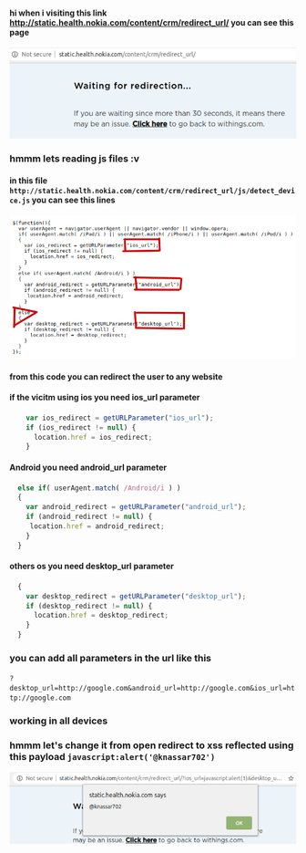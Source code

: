 #### hi when i visiting this link http://static.health.nokia.com/content/crm/redirect_url/ you can see this page
<img src='src/sc.png'>

### hmmm lets reading js files :v
#### in this file `http://static.health.nokia.com/content/crm/redirect_url/js/detect_device.js` you can see this lines

<img src='src/lines.png'>

#### from this code you can redirect the user to any website

#### if the vicitm using ios you need ios_url parameter

```javascript
    var ios_redirect = getURLParameter("ios_url");
    if (ios_redirect != null) {
      location.href = ios_redirect;
    }
```
#### Android you need android_url parameter

```javascript
  else if( userAgent.match( /Android/i ) )
  {
    var android_redirect = getURLParameter("android_url");
    if (android_redirect != null) {
     location.href = android_redirect;
    }
  }
```

#### others os you need desktop_url parameter

```javascript
  {
    var desktop_redirect = getURLParameter("desktop_url");
    if (desktop_redirect != null) {
      location.href = desktop_redirect;
    }
  }
```

### you can add all parameters in the url like this
`?desktop_url=http://google.com&android_url=http://google.com&ios_url=http://google.com` 
### working in all devices
### hmmm let's change it from open redirect to xss reflected using this payload `javascript:alert('@knassar702')`

<img src='src/xsso.png'>
